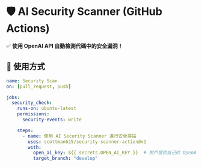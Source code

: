 # 🛡️ AI Security Scanner (GitHub Actions)

✅ **使用 OpenAI API 自動檢測代碼中的安全漏洞！**

## 🚀 使用方式
```yaml
name: Security Scan
on: [pull_request, push]

jobs:
  security_check:
    runs-on: ubuntu-latest
    permissions:
      security-events: write

    steps:
      - name: 使用 AI Security Scanner 進行安全掃描
        uses: scottman625/security-scanner-action@v1
        with:
          open_ai_key: ${{ secrets.OPEN_AI_KEY }}  # 用戶提供自己的 OpenAI API Key
          target_branch: "develop"
